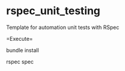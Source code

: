 # rspec_unit_testing
Template for automation unit tests with RSpec

=Execute=

bundle install

rspec spec
